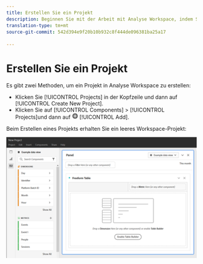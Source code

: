 ```yaml
---
title: Erstellen Sie ein Projekt
description: Beginnen Sie mit der Arbeit mit Analyse Workspace, indem Sie ein Projekt erstellen.
translation-type: tm+mt
source-git-commit: 542d394e9f20b10b932c8f444de096381ba25a17

---
```



# Erstellen Sie ein Projekt

Es gibt zwei Methoden, um ein Projekt in Analyse Workspace zu erstellen:

* Klicken Sie [!UICONTROL Projects] in der Kopfzeile und dann auf [!UICONTROL Create New Project].
* Klicken Sie auf [!UICONTROL Components] > [!UICONTROL Projects]und dann auf ![Hinzufügen](../assets/add.png) [!UICONTROL Add].

Beim Erstellen eines Projekts erhalten Sie ein leeres Workspace-Projekt:

![Leeres Projekt](../assets/blank-project.png)

<!-- This page serves as a placeholder for the 'Create project' modal that is currently in the old world. -->
